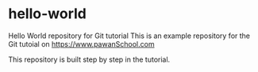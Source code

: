 
# hello-world
Hello World repository for Git tutorial
This is an example repository for the Git tutoial on https://www.pawanSchool.com

This repository is built step by step in the tutorial.
